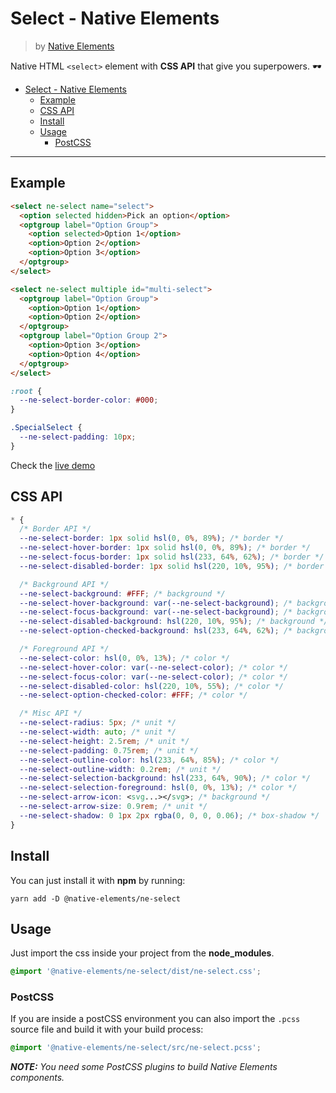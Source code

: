 # Select - Native Elements
> by [Native Elements](https://github.com/equinusocio/native-elements)

Native HTML `<select>` element with **CSS API** that give you superpowers. 🕶

<!-- TOC -->

- [Select - Native Elements](#select---native-elements)
  - [Example](#example)
  - [CSS API](#css-api)
  - [Install](#install)
  - [Usage](#usage)
    - [PostCSS](#postcss)

<!-- /TOC -->

---

## Example

```html
<select ne-select name="select">
  <option selected hidden>Pick an option</option>
  <optgroup label="Option Group">
    <option selected>Option 1</option>
    <option>Option 2</option>
    <option>Option 3</option>
  </optgroup>
</select>

<select ne-select multiple id="multi-select">
  <optgroup label="Option Group">
    <option>Option 1</option>
    <option>Option 2</option>
  </optgroup>
  <optgroup label="Option Group 2">
    <option>Option 3</option>
    <option>Option 4</option>
  </optgroup>
</select>
```

```css
:root {
  --ne-select-border-color: #000;
}

.SpecialSelect {
  --ne-select-padding: 10px;
}
```

Check the [live demo](https://ne-select.stackblitz.io/)


## CSS API

```css
* {
  /* Border API */
  --ne-select-border: 1px solid hsl(0, 0%, 89%); /* border */
  --ne-select-hover-border: 1px solid hsl(0, 0%, 89%); /* border */
  --ne-select-focus-border: 1px solid hsl(233, 64%, 62%); /* border */
  --ne-select-disabled-border: 1px solid hsl(220, 10%, 95%); /* border */

  /* Background API */
  --ne-select-background: #FFF; /* background */
  --ne-select-hover-background: var(--ne-select-background); /* background */
  --ne-select-focus-background: var(--ne-select-background); /* background */
  --ne-select-disabled-background: hsl(220, 10%, 95%); /* background */
  --ne-select-option-checked-background: hsl(233, 64%, 62%); /* background */

  /* Foreground API */
  --ne-select-color: hsl(0, 0%, 13%); /* color */
  --ne-select-hover-color: var(--ne-select-color); /* color */
  --ne-select-focus-color: var(--ne-select-color); /* color */
  --ne-select-disabled-color: hsl(220, 10%, 55%); /* color */
  --ne-select-option-checked-color: #FFF; /* color */

  /* Misc API */
  --ne-select-radius: 5px; /* unit */
  --ne-select-width: auto; /* unit */
  --ne-select-height: 2.5rem; /* unit */
  --ne-select-padding: 0.75rem; /* unit */
  --ne-select-outline-color: hsl(233, 64%, 85%); /* color */
  --ne-select-outline-width: 0.2rem; /* unit */
  --ne-select-selection-background: hsl(233, 64%, 90%); /* color */
  --ne-select-selection-foreground: hsl(0, 0%, 13%); /* color */
  --ne-select-arrow-icon: <svg...></svg>; /* background */
  --ne-select-arrow-size: 0.9rem; /* unit */
  --ne-select-shadow: 0 1px 2px rgba(0, 0, 0, 0.06); /* box-shadow */
}
```

## Install

You can just install it with **npm** by running:
```
yarn add -D @native-elements/ne-select
```


## Usage
Just import the css inside your project from the **node_modules**.
```css
@import '@native-elements/ne-select/dist/ne-select.css';
```

### PostCSS
If you are inside a postCSS environment you can also import the `.pcss` source file and build it with your build process:
```css
@import '@native-elements/ne-select/src/ne-select.pcss';
```

_**NOTE:** You need some PostCSS plugins to build Native Elements components._